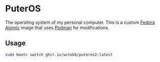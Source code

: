 # PuterOS
The operating system of my personal computer. This is a custom [Fedora Atomic](https://fedoraproject.org/atomic-desktops/) image that uses [Podman](https://podman.io/) for modifications.

## Usage
```bash
sudo bootc switch ghcr.io/wstobb/puteros2:latest
```
